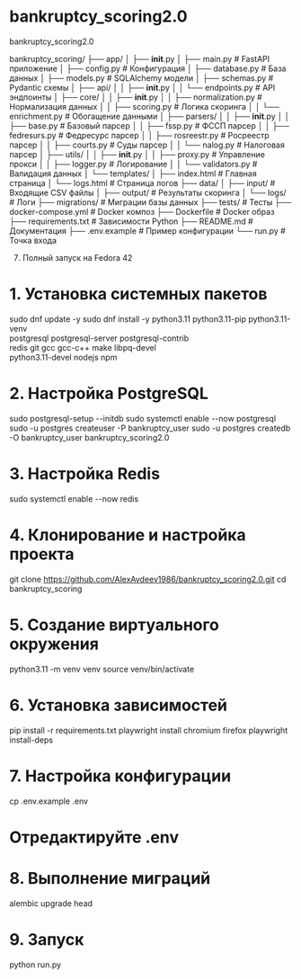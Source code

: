 # bankruptcy_scoring2.0
 bankruptcy_scoring2.0

bankruptcy_scoring/
├── app/
│   ├── __init__.py
│   ├── main.py                 # FastAPI приложение
│   ├── config.py              # Конфигурация
│   ├── database.py            # База данных
│   ├── models.py              # SQLAlchemy модели
│   ├── schemas.py             # Pydantic схемы
│   ├── api/
│   │   ├── __init__.py
│   │   └── endpoints.py       # API эндпоинты
│   ├── core/
│   │   ├── __init__.py
│   │   ├── normalization.py   # Нормализация данных
│   │   ├── scoring.py         # Логика скоринга
│   │   └── enrichment.py      # Обогащение данными
│   ├── parsers/
│   │   ├── __init__.py
│   │   ├── base.py           # Базовый парсер
│   │   ├── fssp.py           # ФССП парсер
│   │   ├── fedresurs.py      # Федресурс парсер
│   │   ├── rosreestr.py      # Росреестр парсер
│   │   ├── courts.py         # Суды парсер
│   │   └── nalog.py          # Налоговая парсер
│   ├── utils/
│   │   ├── __init__.py
│   │   ├── proxy.py          # Управление прокси
│   │   ├── logger.py         # Логирование
│   │   └── validators.py     # Валидация данных
│   └── templates/
│       ├── index.html        # Главная страница
│       └── logs.html         # Страница логов
├── data/
│   ├── input/                # Входящие CSV файлы
│   ├── output/               # Результаты скоринга
│   └── logs/                 # Логи
├── migrations/               # Миграции базы данных
├── tests/                   # Тесты
├── docker-compose.yml       # Docker композ
├── Dockerfile              # Docker образ
├── requirements.txt        # Зависимости Python
├── README.md              # Документация
├── .env.example           # Пример конфигурации
└── run.py                 # Точка входа


7. Полный запуск на Fedora 42
# 1. Установка системных пакетов
sudo dnf update -y
sudo dnf install -y python3.11 python3.11-pip python3.11-venv \
                    postgresql postgresql-server postgresql-contrib \
                    redis git gcc gcc-c++ make libpq-devel \
                    python3.11-devel nodejs npm

# 2. Настройка PostgreSQL
sudo postgresql-setup --initdb
sudo systemctl enable --now postgresql
sudo -u postgres createuser -P bankruptcy_user
sudo -u postgres createdb -O bankruptcy_user bankruptcy_scoring2.0

# 3. Настройка Redis
sudo systemctl enable --now redis

# 4. Клонирование и настройка проекта
git clone https://github.com/AlexAvdeev1986/bankruptcy_scoring2.0.git
cd bankruptcy_scoring

# 5. Создание виртуального окружения
python3.11 -m venv venv
source venv/bin/activate

# 6. Установка зависимостей
pip install -r requirements.txt
playwright install chromium firefox
playwright install-deps

# 7. Настройка конфигурации
cp .env.example .env
# Отредактируйте .env

# 8. Выполнение миграций
alembic upgrade head

# 9. Запуск
python run.py